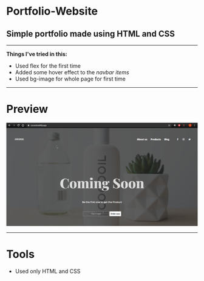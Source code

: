 # Portfolio-Website
## Simple portfolio made using HTML and CSS

----

**Things I've tried in this:**

- Used flex for the first time
- Added some hover effect to the *navbar items*
- Used bg-image for whole page for first time



---
# Preview

![oops](img/2020-06-20%2022_57_45-.png)
 
 
 ---
 
 # Tools
  
 - Used only HTML and CSS
